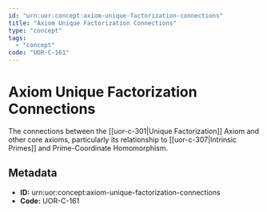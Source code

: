 ```yaml
---
id: "urn:uor:concept:axiom-unique-factorization-connections"
title: "Axiom Unique Factorization Connections"
type: "concept"
tags:
  - "concept"
code: "UOR-C-161"
---
```


# Axiom Unique Factorization Connections

The connections between the [[uor-c-301|Unique Factorization]] Axiom and other core axioms, particularly its relationship to [[uor-c-307|Intrinsic Primes]] and Prime-Coordinate Homomorphism.

## Metadata

- **ID:** urn:uor:concept:axiom-unique-factorization-connections
- **Code:** UOR-C-161
